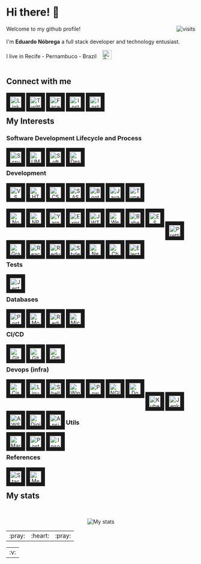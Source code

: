 # Hi there! :wave:

<img align="right" src="https://komarev.com/ghpvc/?username=ereshzealous&color=blueviolet&style=plastic)" alt="visits">

Welcome to my github profile!
<br/><br/>I'm __Eduardo Nóbrega__ a full stack developer and technology entusiast.

I live in Recife - Pernambuco - Brazil &nbsp;&nbsp; <img src="https://emojipedia-us.s3.dualstack.us-west-1.amazonaws.com/thumbs/120/google/274/flag-brazil_1f1e7-1f1f7.png" width="25" alt="Brazil" valign="bottom"/><br/><br/>

## Connect with me

<div align="center">
<a href="https://www.linkedin.com/in/efnobrega/" target="_blank"><img align="left" border="10" alt="Linkedin" height="30" src="https://img.shields.io/badge/-Linkedin-282A36.svg?logo=linkedin&logoColor=0077B5&style=flat" /></a>
<a href="https://twitter.com/efnobrega" target="_blank"><img align="left" border="10" alt="Twitter" height="30" src="https://img.shields.io/badge/-Twitter-282A36.svg?logo=twitter&logoColor=1DA1F2&style=flat" /></a>
<a href="https://www.facebook.com/efnobrega" target="_blank"><img align="left" border="10" alt="Facebook" height="30" src="https://img.shields.io/badge/-Facebook-282A36.svg?logo=facebook&logoColor=1877F2&style=flat" /></a>
<a href="https://www.instagram.com/efnobrega/?hl=pt" target="_blank"><img align="left" border="10" alt="Instagram" height="30" src="https://img.shields.io/badge/-Instagram-282A36.svg?logo=instagram&logoColor=E4405F&style=flat" /></a>
<a href="https://pt.stackoverflow.com/users/237135/eduardo-nóbrega" target="_blank"><img align="left" border="10" alt="Instagram" height="30" src="https://img.shields.io/badge/-Stack Overflow-282A36.svg?logo=stackoverflow&logoColor=FE7A16&style=flat" /></a>
</div>

<br/><br/>

## My Interests
### Software Development Lifecycle and Process

<div align="center">
  <img align="left" border="10" alt="Scrum" height="30" src="https://img.shields.io/badge/-Scrum-282A36.svg?logo=scrumalliance&logoColor=white&style=flat" />
  <img align="left" border="10" alt="UML" height="30" src="https://img.shields.io/badge/-UML-282A36.svg?logo=uml&logoColor=white&style=flat" />
  <img align="left" border="10" alt="Software Architecture" height="30" src="https://img.shields.io/badge/-Software Architecture-282A36.svg?logo=software&logoColor=white&style=flat" />
  <img align="left" border="10" alt="Design Patterns" height="30" src="https://img.shields.io/badge/-Design Patterns-282A36.svg?logo=DesignPatterns&logoColor=white&style=flat" />
</div>
  
<br/><br/>

### Development

<div align="center">
<img align="left" border="10" alt="VS Code" height="30" src="https://img.shields.io/badge/-VS Code-282A36.svg?logo=visual-studio-code&logoColor=007acc&style=flat" width="auto" />
<img align="left" border="10" alt="HTML 5" height="30" src="https://img.shields.io/badge/-HTML5-282A36.svg?logo=html5&logoColor=E34F26&style=flat" width="auto" />
<img align="left" border="10" alt="CSS 3" height="30" src="https://img.shields.io/badge/-CSS-282A36.svg?logo=css3&logoColor=1572B6&style=flat" width="auto" />
<img align="left" border="10" alt="SASS" height="30" src="https://img.shields.io/badge/-SASS-282A36.svg?logo=sass&logoColor=CC6699&style=flat" width="auto" />
<img align="left" border="10" alt="Bootstrap" height="30" src="https://img.shields.io/badge/-Bootstrap-282A36.svg?logo=bootstrap&logoColor=563D7C&style=flat" width="auto" />
<img align="left" border="10" alt="Javascript" height="30" src="https://img.shields.io/badge/-Javascript-282A36.svg?logo=javascript&logoColor=F7DF1E&style=flat" width="auto" />
<img align="left" border="10" alt="Typescript" height="30" src="https://img.shields.io/badge/-Typescript-282A36.svg?logo=typescript&logoColor=007ACC&style=flat" width="auto" /><br/><br/><br/><br/>
<img align="left" border="10" alt="Node JS" height="30" src="https://img.shields.io/badge/-Node Js-282A36.svg?logo=node.js&logoColor=43853D&style=flat" width="auto" />
<img align="left" border="10" alt="NPM" height="30" src="https://img.shields.io/badge/-NPM-282A36.svg?logo=npm&logoColor=CB3837&style=flat" width="auto" />
<img align="left" border="10" alt="Yarn" height="30" src="https://img.shields.io/badge/-Yarn-282A36.svg?logo=yarn&logoColor=2C8EBB&style=flat" width="auto" />
<img align="left" border="10" alt="Express" height="30" src="https://img.shields.io/badge/-Express-282A36.svg?logo=express&logoColor=404D59&style=flat" width="auto" />
<img align="left" border="10" alt="JWT" height="30" src="https://img.shields.io/badge/-JWT-282A36.svg?logo=json-web-tokens&logoColor=D63AFF&style=flat"  width="auto"/>
<img align="left" border="10" alt="Webpack" height="30" src="https://img.shields.io/badge/-Webpack-282A36.svg?logo=webpack&logoColor=5299C8&style=flat" width="auto" />
<img align="left" border="10" alt="Babel" height="30" src="https://img.shields.io/badge/-Babel-282A36.svg?logo=babel&logoColor=F5DA55&style=flat" width="auto" />
<img align="left" border="10" alt="ES Lint" height="30" src="https://img.shields.io/badge/-ES Lint-282A36.svg?logo=eslint&logoColor=4B32C3&style=flat" width="auto" /><br/><br/>
<img align="left" border="10" alt="Prettier" height="30" src="https://img.shields.io/badge/-Prettier-282A36.svg?logo=prettier&logoColor=F8BC45&style=flat" width="auto" />
<img align="left" border="10" alt="Graph QL" height="30" src="https://img.shields.io/badge/-Graph QL-282A36.svg?logo=graphql&logoColor=E10098&style=flat" width="auto" />
<img align="left" border="10" alt="React" height="30" src="https://img.shields.io/badge/-React-282A36.svg?logo=react&logoColor=20232A&style=flat" width="auto" />
<img align="left" border="10" alt="Redux" height="30" src="https://img.shields.io/badge/-Redux-282A36.svg?logo=redux&logoColor=593D88&style=flat" width="auto" />
<img align="left" border="10" alt="Styled Components" height="30" src="https://img.shields.io/badge/-Styled Components-282A36.svg?logo=styled-components&logoColor=white&style=flat" width="auto" />
<img align="left" border="10" alt="Next.Js" height="30" src="https://img.shields.io/badge/-Next.Js-282A36.svg?logo=next.js&logoColor=000000&style=flat" width="auto" /><br/><br/>
<img align="left" border="10" alt="Chart Js" height="30" src="https://img.shields.io/badge/-Chart Js-282A36.svg?logo=chart.js&logoColor=FF6384&style=flat" width="auto" />
<img align="left" border="10" alt="Electron" height="30" src="https://img.shields.io/badge/-Electron-282A36.svg?logo=electron&logoColor=white&style=flat" width="auto" />
</div>

<br/><br/>

### Tests

<div align="center">
<img align="left" border="10" alt="Jest" height="30" src="https://img.shields.io/badge/-Jest-282A36.svg?logo=jest&logoColor=C21325&style=flat" width="auto" />
</div>

<br/><br/>

### Databases

<div align="center">
<img align="left" border="10" alt="Postgres" height="30" src="https://img.shields.io/badge/-Postgres-282A36.svg?logo=postgresql&logoColor=316192&style=flat"  width="auto"/>
<img align="left" border="10" alt="Mongo DB" height="30" src="https://img.shields.io/badge/-Mongo DB-282A36.svg?logo=mongodb&logoColor=4EA94B&style=flat" width="auto" />
<img align="left" border="10" alt="Redis" height="30" src="https://img.shields.io/badge/-Redis-282A36.svg?logo=redis&logoColor=23DD0031&style=flat" width="auto" />
<img align="left" border="10" alt="Microsoft SQL Server" height="30" src="https://img.shields.io/badge/-Microsoft SQL Server-282A36.svg?logo=microsoft-sql-server&logoColor=CC2927&style=flat" width="auto" />
</div>

<br/><br/>

### CI/CD

<div align="center">
<img align="left" border="10" alt="Git" height="30" src="https://img.shields.io/badge/-Git-282A36.svg?logo=git&logoColor=orange&style=flat" width="auto" />
<img align="left" border="10" alt="Github" height="30" src="https://img.shields.io/badge/-Github-282A36.svg?logo=github&logoColor=white&style=flat" width="auto" />
<img align="left" border="10" alt="Gitlab" height="30" src="https://img.shields.io/badge/-Gitlab-282A36.svg?logo=gitlab&logoColor=white&style=flat" width="auto" />
</div>

<br/><br/>

### Devops (infra)

<div align="center">
<img align="left" border="10" alt="Cisco" height="30" src="https://img.shields.io/badge/-Cisco-282A36.svg?logo=cisco&logoColor=049FD9&style=flat" width="auto" />
<img align="left" border="10" alt="Linux" height="30" src="https://img.shields.io/badge/-Linux-282A36.svg?logo=linux&logoColor=E95420&style=flat" width="auto" />
<img align="left" border="10" alt="Shell Script" height="30" src="https://img.shields.io/badge/-Shell Script-282A36.svg?logo=gnu-bash&logoColor=121011&style=flat" width="auto" />
<img align="left" border="10" alt="Windows" height="30" src="https://img.shields.io/badge/-Windows-282A36.svg?logo=windows&logoColor=0078D6&style=flat" width="auto" />
<img align="left" border="10" alt="Powershell" height="30" src="https://img.shields.io/badge/-Powershell-282A36.svg?logo=powershell&logoColor=5391FE&style=flat" width="auto" />
<img align="left" border="10" alt="NGINX" height="30" src="https://img.shields.io/badge/-NGINX-282A36.svg?logo=nginx&logoColor=009639&style=flat" width="auto" />
<img align="left" border="10" alt="Docker" height="30" src="https://img.shields.io/badge/-Docker-282A36.svg?logo=docker&logoColor=2CA5E0&style=flat"  width="auto"/><br/><br/>
<img align="left" border="10" alt="Kubernetes" height="30" src="https://img.shields.io/badge/-Kubernetes-282A36.svg?logo=kubernetes&logoColor=2E73DA&style=flat" width="auto" />
<img align="left" border="10" alt="Jenkins" height="30" src="https://img.shields.io/badge/-Jenkins-282A36.svg?logo=jenkins&logoColor=D24939&style=flat" width="auto" />
<img align="left" border="10" alt="AWS" height="30" src="https://img.shields.io/badge/-AWS-282A36.svg?logo=amazon-aws&logoColor=ff9900&style=flat" width="auto" />
<img align="left" border="10" alt="Digital OCean" height="30" src="https://img.shields.io/badge/-Digital Ocean-282A36.svg?logo=digitalocean&logoColor=0080FF&style=flat" width="auto" />
<img align="left" border="10" alt="Ansible" height="30" src="https://img.shields.io/badge/-Ansible-282A36.svg?logo=ansible&logoColor=191817&style=flat" width="auto" />
</div>

<br/><br/>

### Utils

<div align="center">
<img align="left" border="10" alt="Markdown" height="30" src="https://img.shields.io/badge/-Markdown-282A36.svg?logo=markdown&logoColor=000000&style=flat" width="auto" />
<img align="left" border="10" alt="Postman" height="30" src="https://img.shields.io/badge/-Postman-282A36.svg?logo=postman&logoColor=FF6C37&style=flat" width="auto" />
<img align="left" border="10" alt="Insomnia" height="30" src="https://img.shields.io/badge/-Insomnia-282A36.svg?logo=insomnia&logoColor=5849be&style=flat" width="auto" />
</div>

<br/><br/>

### References

<div align="center">
<img align="left" border="10" alt="Stack Overflow" height="30" src="https://img.shields.io/badge/-Stack Overflow-282A36.svg?logo=stackoverflow&logoColor=FE7A16&style=flat" width="auto" />
  <img align="left" border="10" alt="Medium" height="30" src="https://img.shields.io/badge/-Medium-282A36.svg?logo=medium&logoColor=000000&style=flat" width="auto" />
</div>

<br/><br/>

## My stats ##

<br>
<p align="center"><img alt="My stats" src="https://github-readme-stats.vercel.app/api?username=enobrega&show_icons=true&theme=dracula"></p>

<table align="center"><tr><td>:pray:</td><td>:heart:</td><td>:pray:</td></tr></table>
<table align="center"><tr><td>:v:</td></tr></table>
